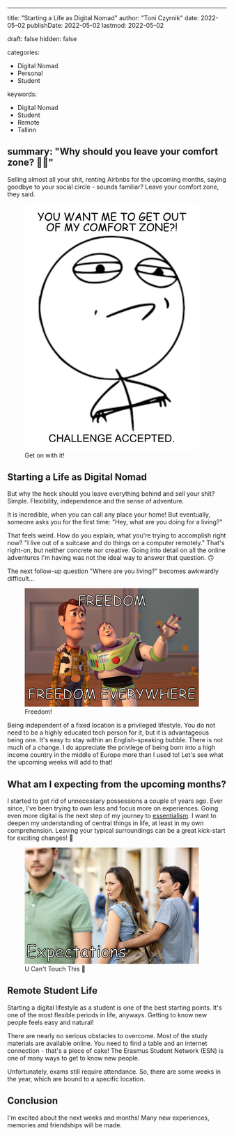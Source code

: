 
---
title: "Starting a Life as Digital Nomad"
author: "Toni Czyrnik"
date: 2022-05-02
publishDate: 2022-05-02
lastmod: 2022-05-02

draft: false
hidden: false

categories:
  - Digital Nomad
  - Personal
  - Student

keywords:
  - Digital Nomad
  - Student
  - Remote
  - Tallinn

summary: "Why should you leave your comfort zone? 🏃‍♂️"
---

Selling almost all your shit, renting Airbnbs for the upcoming months, saying goodbye to your social circle - sounds familiar? Leave your comfort zone, they said.


<figure>
    <img src="./challenge_accepted.png"" alt="Challenge Accepted" height=auto width="400"/>
    <figcaption>Get on with it!</figcaption>
</figure>



## Starting a Life as Digital Nomad

But why the heck should you leave everything behind and sell your shit? Simple. Flexibility, independence and the sense of adventure.

It is incredible, when you can call any place your home! But eventually, someone asks you for the first time: "Hey, what are you doing for a living?" 

That feels weird. How do you explain, what you're trying to accomplish right now? "I live out of a suitcase and do things on a computer remotely." That's right-on, but neither concrete nor creative. Going into detail on all the online adventures I'm having was not the ideal way to answer that question. 🙃

The next follow-up question "Where are you living?" becomes awkwardly difficult... 

<figure>
    <img src="./freedom.png"" alt="Freedom Everywhere" height=auto width="400"/>
    <figcaption>Freedom!</figcaption>
</figure>

Being independent of a fixed location is a privileged lifestyle. You do not need to be a highly educated tech person for it, but it is advantageous being one. It's easy to stay within an English-speaking bubble. There is not much of a change. I do appreciate the privilege of being born into a high income country in the middle of Europe more than I used to! Let's see what the upcoming weeks will add to that!

## What am I expecting from the upcoming months?

I started to get rid of unnecessary possessions a couple of years ago. Ever since, I’ve been trying to own less and focus more on experiences. Going even more digital is the next step of my journey to [essentialism](https://en.wikipedia.org/wiki/Essentialism). I want to deepen my understanding of central things in life, at least in my own comprehension. Leaving your typical surroundings can be a great kick-start for exciting  changes! 🚀 

<figure>
    <img src="./expectations.png"" alt="Freedom Everywhere" height=auto width="400"/>
    <figcaption>U Can't Touch This 🎵</figcaption>
</figure>

## Remote Student Life

Starting a digital lifestyle as a student is one of the best starting points. It's one of the most flexible periods in life, anyways. Getting to know new people feels easy and natural!

There are nearly no serious obstacles to overcome. Most of the study materials are available online. You need to find a table and an internet connection - that's a piece of cake! The Erasmus Student Network (ESN) is one of many ways to get to know new people. 

Unfortunately, exams still require attendance. So, there are some weeks in the year, which are bound to a specific location.

## Conclusion

I'm excited about the next weeks and months! Many new experiences, memories and friendships will be made. 